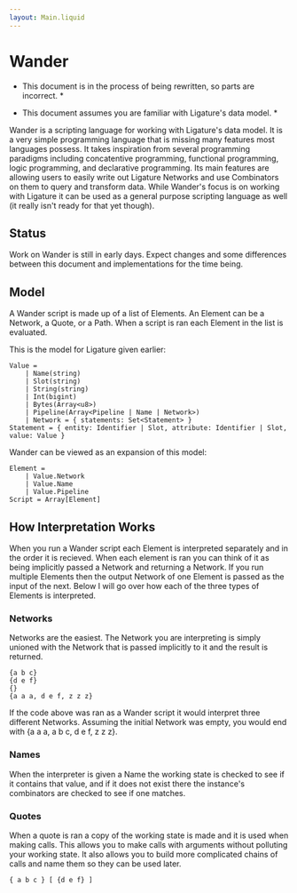 ```yaml
---
layout: Main.liquid
---
```


# Wander

* This document is in the process of being rewritten, so parts are incorrect. *

* This document assumes you are familiar with Ligature's data model. *

Wander is a scripting language for working with Ligature's data model.
It is a very simple programming language that is missing many features most languages possess.
It takes inspiration from several programming paradigms including concatentive programming, functional programming,
logic programming, and declarative programming.
Its main features are allowing users to easily write out Ligature Networks and use Combinators on them to query and transform data.
While Wander's focus is on working with Ligature it can be used as a general purpose scripting language as well (it really isn't ready for that yet though).

## Status

Work on Wander is still in early days.
Expect changes and some differences between this document and implementations for the time being.

## Model

A Wander script is made up of a list of Elements.
An Element can be a Network, a Quote, or a Path.
When a script is ran each Element in the list is evaluated.

This is the model for Ligature given earlier:

```
Value =
    | Name(string)
    | Slot(string)
    | String(string)
    | Int(bigint)
    | Bytes(Array<u8>)
    | Pipeline(Array<Pipeline | Name | Network>)
    | Network = { statements: Set<Statement> }
Statement = { entity: Identifier | Slot, attribute: Identifier | Slot, value: Value }
```

Wander can be viewed as an expansion of this model:

```
Element =
    | Value.Network
    | Value.Name
    | Value.Pipeline
Script = Array[Element]
```

## How Interpretation Works

When you run a Wander script each Element is interpreted separately and in the order it is recieved.
When each element is ran you can think of it as being implicitly passed a Network and returning a Network.
If you run multiple Elements then the output Network of one Element is passed as the input of the next.
Below I will go over how each of the three types of Elements is interpreted.

### Networks

Networks are the easiest.
The Network you are interpreting is simply unioned with the Network that is passed implicitly to it and the result is returned.

```
{a b c}
{d e f}
{}
{a a a, d e f, z z z}
```

If the code above was ran as a Wander script it would interpret three different Networks.
Assuming the initial Network was empty, you would end with {a a a, a b c, d e f, z z z}.

### Names

When the interpreter is given a Name the working state is checked to see if it contains that value,
and if it does not exist there the instance's combinators are checked to see if one matches.

### Quotes

When a quote is ran a copy of the working state is made and it is used when making calls.
This allows you to make calls with arguments without polluting your working state.
It also allows you to build more complicated chains of calls and name them so they can be used later.

```
{ a b c } [ {d e f} ]
```

